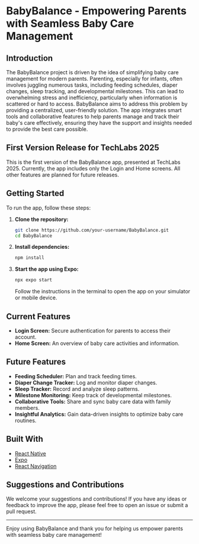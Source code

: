 # BabyBalance - Empowering Parents with Seamless Baby Care Management

## Introduction
The BabyBalance project is driven by the idea of simplifying baby care management for modern parents. Parenting, especially for infants, often involves juggling numerous tasks, including feeding schedules, diaper changes, sleep tracking, and developmental milestones. This can lead to overwhelming stress and inefficiency, particularly when information is scattered or hard to access. BabyBalance aims to address this problem by providing a centralized, user-friendly solution. The app integrates smart tools and collaborative features to help parents manage and track their baby's care effectively, ensuring they have the support and insights needed to provide the best care possible.

## First Version Release for TechLabs 2025
This is the first version of the BabyBalance app, presented at TechLabs 2025. Currently, the app includes only the Login and Home screens. All other features are planned for future releases.

## Getting Started
To run the app, follow these steps:

1. **Clone the repository:**
   ```bash
   git clone https://github.com/your-username/BabyBalance.git
   cd BabyBalance
   ```

2. **Install dependencies:**
   ```bash
   npm install
   ```

3. **Start the app using Expo:**
   ```bash
   npx expo start
   ```
   Follow the instructions in the terminal to open the app on your simulator or mobile device.

## Current Features
- **Login Screen:** Secure authentication for parents to access their account.
- **Home Screen:** An overview of baby care activities and information.

## Future Features
- **Feeding Scheduler:** Plan and track feeding times.
- **Diaper Change Tracker:** Log and monitor diaper changes.
- **Sleep Tracker:** Record and analyze sleep patterns.
- **Milestone Monitoring:** Keep track of developmental milestones.
- **Collaborative Tools:** Share and sync baby care data with family members.
- **Insightful Analytics:** Gain data-driven insights to optimize baby care routines.

## Built With
- [React Native](https://reactnative.dev/)
- [Expo](https://expo.dev/)
- [React Navigation](https://reactnavigation.org/)


## Suggestions and Contributions
We welcome your suggestions and contributions! If you have any ideas or feedback to improve the app, please feel free to open an issue or submit a pull request.


---

Enjoy using BabyBalance and thank you for helping us empower parents with seamless baby care management!
